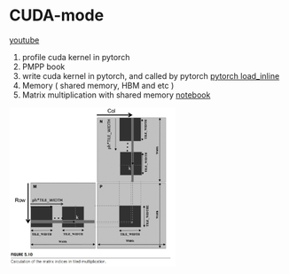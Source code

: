 # CUDA-mode 

[youtube](https://www.youtube.com/@CUDAMODE)

1. profile cuda kernel in pytorch
2. PMPP book 
3. write cuda kernel in pytorch, and called by pytorch [pytorch load_inline](https://pytorch.org/docs/stable/cpp_extension.html#torch.utils.cpp_extension.load_inline)
4. Memory ( shared memory, HBM and etc )
5. Matrix multiplication with shared memory [notebook](notebook/shared%20matrix%20multiplication.ipynb)
<img src="img/tiled-matrix-multiplication.jpg" alt="drawing" width="300"/>